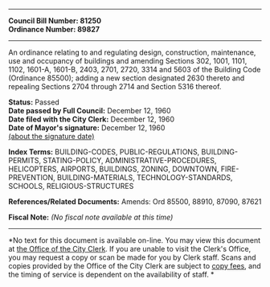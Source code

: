 * * * * *  
  
**Council Bill Number: [](#h0)[](#h2)81250**   
**Ordinance Number: 89827**  
  
* * * * *  
  
An ordinance relating to and regulating design, construction, maintenance, use and occupancy of buildings and amending Sections 302, 1001, 1101, 1102, 1601-A, 1601-B, 2403, 2701, 2720, 3314 and 5603 of the Building Code (Ordinance 85500); adding a new section designated 2630 thereto and repealing Sections 2704 through 2714 and Section 5316 thereof.  
  
**Status:** Passed   
**Date passed by Full Council:** December 12, 1960   
**Date filed with the City Clerk:** December 12, 1960   
**Date of Mayor's signature:** December 12, 1960   
[(about the signature date)](/~public/approvaldate.htm)   
  
  
  
**Index Terms:** BUILDING-CODES, PUBLIC-REGULATIONS, BUILDING-PERMITS, STATING-POLICY, ADMINISTRATIVE-PROCEDURES, HELICOPTERS, AIRPORTS, BUILDINGS, ZONING, DOWNTOWN, FIRE-PREVENTION, BUILDING-MATERIALS, TECHNOLOGY-STANDARDS, SCHOOLS, RELIGIOUS-STRUCTURES  
  
**References/Related Documents:** Amends: Ord 85500, 88910, 87090, 87621  
  
**Fiscal Note:** *(No fiscal note available at this time)*  
  
* * * * *  
  
*No text for this document is available on-line. You may view this document at [the Office of the City Clerk](http://www.seattle.gov/leg/clerk/contactUs.htm). If you are unable to visit the Clerk's Office, you may request a copy or scan be made for you by Clerk staff. Scans and copies provided by the Office of the City Clerk are subject to [copy fees](http://clerk.seattle.gov/~public/clerkfees.htm), and the timing of service is dependent on the availability of staff. *  
  
  
